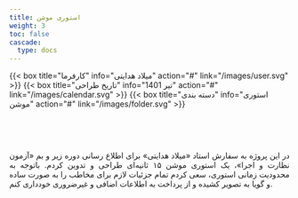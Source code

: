 ```yaml
---
title: استوری موشن
weight: 3
toc: false
cascade:
  type: docs
---
```


<div class="detail">
{{< box title="کارفرما" info="میلاد هدایتی" action="#" link="/images/user.svg" >}}
{{< box title="تاریخ طراحی" info="تیر 1401" action="#" link="/images/calendar.svg" >}}
{{< box title="دسته بندی" info="استوری موشن" action="#" link="/images/folder.svg" >}}
</div>

<br/>

![]()

<br/>

<p style="text-align: justify;">
در این پروژه به سفارش استاد «میلاد هدایتی» برای اطلاع رسانی دوره زیر و بم «آزمون نظارت و اجرا»، یک استوری موشن ۱۵ ثانیه‌ای طراحی و تدوین کردم. باتوجه به محدودیت زمانی استوری، سعی کردم تمام جزئیات لازم برای مخاطب را به صورت ساده و گویا به تصویر کشیده و از پرداخت به اطلاعات اضافی و غیرضروری خودداری کنم.
</p>